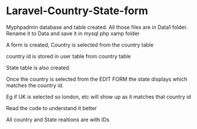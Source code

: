 # Laravel-Country-State-form

Myphpadmin database and table created. All those files are in Data1 folder. Rename it to Data and save it in mysql php xamp folder


A form is created, Country is selected from the country table

country id is stored in user table from country table

State table is also created.

Once the country is selected from the EDIT FORM the state displays which matches the country id.

Eg if UK is selected so london, etc will show up as it matches that country id 


Read the code to understand it better

All country and State realtions are with IDs
